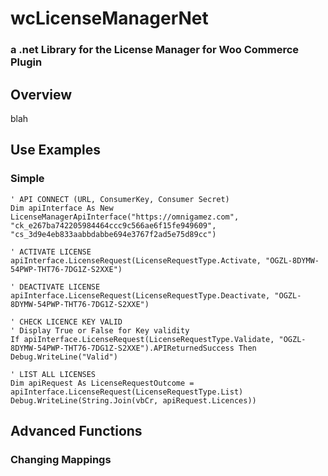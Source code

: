 # wcLicenseManagerNet

### a .net Library for the License Manager for Woo Commerce Plugin

## Overview
blah

## Use Examples
### Simple

```vbnet
' API CONNECT (URL, ConsumerKey, Consumer Secret)
Dim apiInterface As New LicenseManagerApiInterface("https://omnigamez.com", "ck_e267ba742205984464ccc9c566ae6f15fe949609", "cs_3d9e4eb833aabbdabbe694e3767f2ad5e75d89cc")

' ACTIVATE LICENSE
apiInterface.LicenseRequest(LicenseRequestType.Activate, "OGZL-8DYMW-54PWP-THT76-7DG1Z-S2XXE")

' DEACTIVATE LICENSE
apiInterface.LicenseRequest(LicenseRequestType.Deactivate, "OGZL-8DYMW-54PWP-THT76-7DG1Z-S2XXE")

' CHECK LICENCE KEY VALID
' Display True or False for Key validity
If apiInterface.LicenseRequest(LicenseRequestType.Validate, "OGZL-8DYMW-54PWP-THT76-7DG1Z-S2XXE").APIReturnedSuccess Then Debug.WriteLine("Valid")

' LIST ALL LICENSES
Dim apiRequest As LicenseRequestOutcome = apiInterface.LicenseRequest(LicenseRequestType.List)
Debug.WriteLine(String.Join(vbCr, apiRequest.Licences))
```


## Advanced Functions
### Changing Mappings
